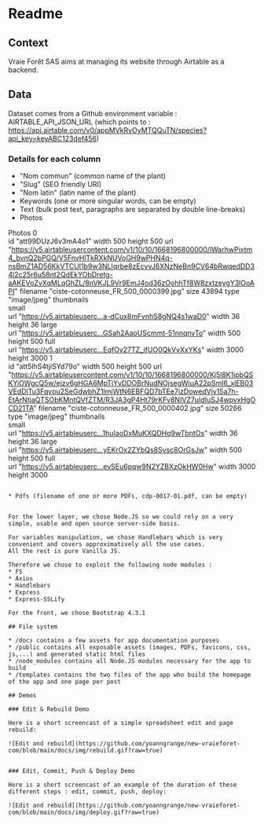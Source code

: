 # Readme

## Context

Vraie Forêt SAS aims at managing its website through Airtable as a backend.

## Data

Dataset comes from a Github environment variable : AIRTABLE_API_JSON_URL (which points to : https://api.airtable.com/v0/appMVkRvOyMTQQuTN/species?api_key=keyABC123def456)

### Details for each column

* "Nom commun" (common name of the plant)
* "Slug"	(SEO friendly URI)
* "Nom latin" (latin name of the plant)
* Keywords	(one or more singular words, can be empty)
* Text	(bulk post text, paragraphs are separated by double line-breaks)
* Photos


Photos
0	
id	"att99DUzJ6v3mA4o1"
width	500
height	500
url	"https://v5.airtableusercontent.com/v1/10/10/1668196800000/lWarhwPixtm4_bvnQ2bPGQ/V5FnvHlTkRXkNUVoGH9wPHN4q-nsBmZ1AD56KkVTCUI1b9w3NLIqrbe8zEcvvJ6XNzNeBn9CV64bRwqedDD34l2c25r6u58nt2QdEkYObDretg-aAKEVoZvXqMLqGhZL/8nVKJL9Vr9EmJ4od36zOohhTf8W8zxtzeygY3lOoAPI"
filename	"ciste-cotonneuse_FR_500_0000399.jpg"
size	43894
type	"image/jpeg"
thumbnails	
small	
url	"https://v5.airtableuserc…a-dCux8mFvnhS8gNQ4s1waD0"
width	36
height	36
large	
url	"https://v5.airtableuserc…GSah2AaoUScmmt-51nnqnvTo"
width	500
height	500
full	
url	"https://v5.airtableuserc…EqfOv27TZ_ifUO0QkVvXxYKs"
width	3000
height	3000
1	
id	"att5lhS4tjiSYd79o"
width	500
height	500
url	"https://v5.airtableusercontent.com/v1/10/10/1668196800000/Kj5l8K1ipbQSKYiOWgcQ5w/ejzv6gHGA6MpTjYvDDOBrNudNOjsegWiuA22pSml6_xlEB03VEdDlTu3Fqvpu2SeGdwbhZ1ImjWtN6EBFQD7bTEe7izDowedVjv15a7h-EtArNtjaQTSObKMntQVfZTM/R3JA3gP4Ht79rKFv8NIVZ7uIdIuSJ4wpvxHgOCD21TA"
filename	"ciste-cotonneuse_FR_500_0000402.jpg"
size	50266
type	"image/jpeg"
thumbnails	
small	
url	"https://v5.airtableuserc…1huIaoDxMuKXQDHq9wTbntOs"
width	36
height	36
large	
url	"https://v5.airtableuserc…yEKrOx2ZYbQs8Sysc8OrGsJw"
width	500
height	500
full	
url	"https://v5.airtableuserc…evSEu6pqw9N2YZBXzOkHW0Hw"
width	3000
height	3000
```

* Pdfs (filename of one or more PDFs, cdp-0017-01.pdf, can be empty)


For the lower layer, we chose Node.JS so we could rely on a very simple, usable and open source server-side basis.

For variables manipulation, we chose Handlebars which is very convenient and covers approximatively all the use cases.
All the rest is pure Vanilla JS.

Therefore we chose to exploit the following node modules : 
* FS
* Axios
* Handlebars
* Express
* Express-SSLify

For the front, we chose Bootstrap 4.3.1

## File system 

* /docs contains a few assets for app documentation purposes
* /public contains all exposable assets (images, PDFs, favicons, css, js,...) and generated static html files
* /node_modules contains all Node.JS modules necessary for the app to build
* /templates contains the two files of the app who build the homepage of the app and one page per post

## Demos

### Edit & Rebuild Demo

Here is a short screencast of a simple spreadsheet edit and page rebuild:

![Edit and rebuild](https://github.com/yoanngrange/new-vraieforet-com/blob/main/docs/img/rebuild.gif?raw=true)


### Edit, Commit, Push & Deploy Demo

Here is a short screencast of an example of the duration of these different steps : edit, commit, push, deploy:

![Edit and rebuild](https://github.com/yoanngrange/new-vraieforet-com/blob/main/docs/img/deploy.gif?raw=true)

